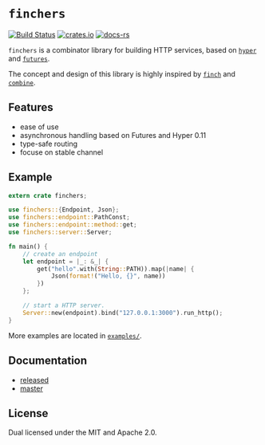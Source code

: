 # `finchers`
[![Build Status](https://travis-ci.org/finchers-rs/finchers.svg?branch=master)](https://travis-ci.org/finchers-rs/finchers)
[![crates.io](https://img.shields.io/crates/v/finchers.svg)](https://crates.io/crates/finchers)
[![docs-rs](https://docs.rs/finchers/badge.svg)](https://docs.rs/finchers)

`finchers` is a combinator library for building HTTP services, based on [`hyper`](https://github.com/hyperium/hyper) and [`futures`](https://github.com/alexcrichton/futures-rs).

The concept and design of this library is highly inspired by [`finch`](https://github.com/finagle/finch) and [`combine`](https://github.com/Marwes/combine).

## Features
* ease of use
* asynchronous handling based on Futures and Hyper 0.11
* type-safe routing
* focuse on stable channel

## Example

```rust
extern crate finchers;

use finchers::{Endpoint, Json};
use finchers::endpoint::PathConst;
use finchers::endpoint::method::get;
use finchers::server::Server;

fn main() {
    // create an endpoint
    let endpoint = |_: &_| {
        get("hello".with(String::PATH)).map(|name| {
            Json(format!("Hello, {}", name))
        })
    };

    // start a HTTP server.
    Server::new(endpoint).bind("127.0.0.1:3000").run_http();
}
```

More examples are located in [`examples/`](examples/).

## Documentation
* [released](https://docs.rs/finchers/)
* [master](https://finchers-rs.github.io/finchers/finchers/index.html)

## License
Dual licensed under the MIT and Apache 2.0.
